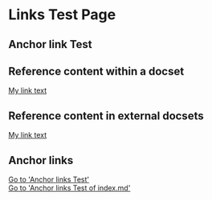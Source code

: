 # Links Test Page
## <a id="AnchorText"> </a>Anchor link Test

## Reference content within a docset
[My link text](../test/index.md)

## Reference content in external docsets
[My link text](/test/index.md)

## Anchor links
[Go to 'Anchor links Test'](#AnchorText)   
[Go to 'Anchor links Test of index.md'](index.md#AnchorText)

